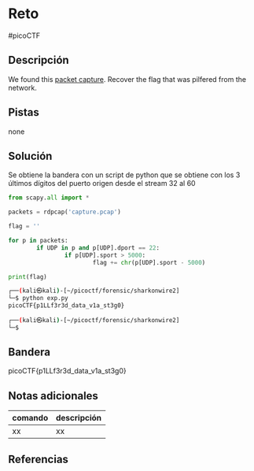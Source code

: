 # Reto
#picoCTF 
## Descripción
We found this [packet capture](https://jupiter.challenges.picoctf.org/static/b506393b6f9d53b94011df000c534759/capture.pcap). Recover the flag that was pilfered from the network.

## Pistas 
none

## Solución
Se obtiene la bandera con un script de python que se obtiene con los 3 últimos dígitos del puerto origen desde el stream 32 al 60
```python
from scapy.all import * 

packets = rdpcap('capture.pcap')

flag = ''

for p in packets:  
        if UDP in p and p[UDP].dport == 22:
                if p[UDP].sport > 5000:
                        flag += chr(p[UDP].sport - 5000)

print(flag)

```

```bash
┌──(kali㉿kali)-[~/picoctf/forensic/sharkonwire2]
└─$ python exp.py 
picoCTF{p1LLf3r3d_data_v1a_st3g0}
                                                                             
┌──(kali㉿kali)-[~/picoctf/forensic/sharkonwire2]
└─$ 

```

## Bandera
picoCTF{p1LLf3r3d_data_v1a_st3g0}

## Notas adicionales
| comando | descripción |
|------------|---------------|
| xx | xx |

## Referencias

